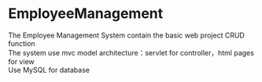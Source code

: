 # EmployeeManagement
The Employee Management System contain the basic web project CRUD function  
The system use mvc model architecture：servlet for controller，html pages for view  
Use MySQL for database  
